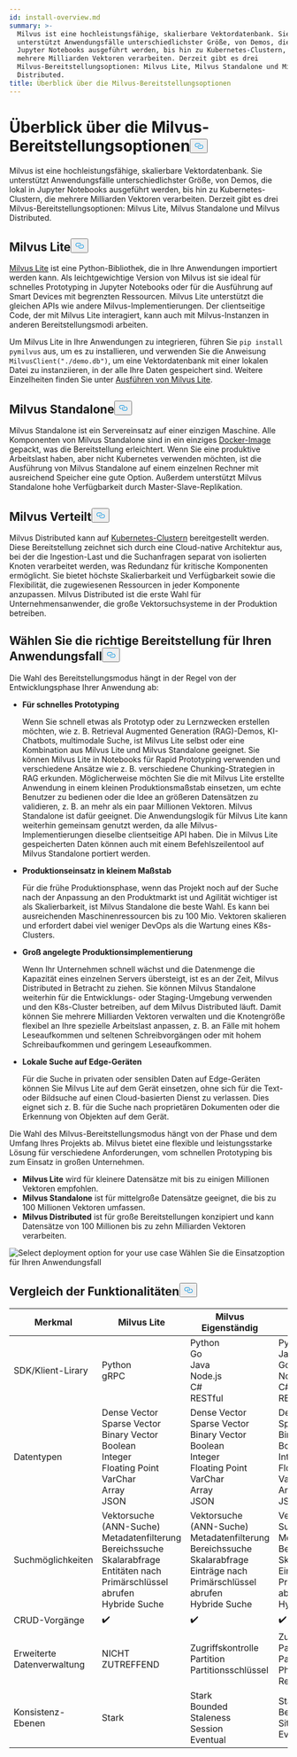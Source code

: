 ```yaml
---
id: install-overview.md
summary: >-
  Milvus ist eine hochleistungsfähige, skalierbare Vektordatenbank. Sie
  unterstützt Anwendungsfälle unterschiedlichster Größe, von Demos, die lokal in
  Jupyter Notebooks ausgeführt werden, bis hin zu Kubernetes-Clustern, die
  mehrere Milliarden Vektoren verarbeiten. Derzeit gibt es drei
  Milvus-Bereitstellungsoptionen: Milvus Lite, Milvus Standalone und Milvus
  Distributed.
title: Überblick über die Milvus-Bereitstellungsoptionen
---
```

<h1 id="Overview-of-Milvus-Deployment-Options" class="common-anchor-header">Überblick über die Milvus-Bereitstellungsoptionen<button data-href="#Overview-of-Milvus-Deployment-Options" class="anchor-icon" translate="no">
      <svg translate="no"
        aria-hidden="true"
        focusable="false"
        height="20"
        version="1.1"
        viewBox="0 0 16 16"
        width="16"
      >
        <path
          fill="#0092E4"
          fill-rule="evenodd"
          d="M4 9h1v1H4c-1.5 0-3-1.69-3-3.5S2.55 3 4 3h4c1.45 0 3 1.69 3 3.5 0 1.41-.91 2.72-2 3.25V8.59c.58-.45 1-1.27 1-2.09C10 5.22 8.98 4 8 4H4c-.98 0-2 1.22-2 2.5S3 9 4 9zm9-3h-1v1h1c1 0 2 1.22 2 2.5S13.98 12 13 12H9c-.98 0-2-1.22-2-2.5 0-.83.42-1.64 1-2.09V6.25c-1.09.53-2 1.84-2 3.25C6 11.31 7.55 13 9 13h4c1.45 0 3-1.69 3-3.5S14.5 6 13 6z"
        ></path>
      </svg>
    </button></h1><p>Milvus ist eine hochleistungsfähige, skalierbare Vektordatenbank. Sie unterstützt Anwendungsfälle unterschiedlichster Größe, von Demos, die lokal in Jupyter Notebooks ausgeführt werden, bis hin zu Kubernetes-Clustern, die mehrere Milliarden Vektoren verarbeiten. Derzeit gibt es drei Milvus-Bereitstellungsoptionen: Milvus Lite, Milvus Standalone und Milvus Distributed.</p>
<h2 id="Milvus-Lite" class="common-anchor-header">Milvus Lite<button data-href="#Milvus-Lite" class="anchor-icon" translate="no">
      <svg translate="no"
        aria-hidden="true"
        focusable="false"
        height="20"
        version="1.1"
        viewBox="0 0 16 16"
        width="16"
      >
        <path
          fill="#0092E4"
          fill-rule="evenodd"
          d="M4 9h1v1H4c-1.5 0-3-1.69-3-3.5S2.55 3 4 3h4c1.45 0 3 1.69 3 3.5 0 1.41-.91 2.72-2 3.25V8.59c.58-.45 1-1.27 1-2.09C10 5.22 8.98 4 8 4H4c-.98 0-2 1.22-2 2.5S3 9 4 9zm9-3h-1v1h1c1 0 2 1.22 2 2.5S13.98 12 13 12H9c-.98 0-2-1.22-2-2.5 0-.83.42-1.64 1-2.09V6.25c-1.09.53-2 1.84-2 3.25C6 11.31 7.55 13 9 13h4c1.45 0 3-1.69 3-3.5S14.5 6 13 6z"
        ></path>
      </svg>
    </button></h2><p><a href="https://milvus.io/docs/milvus_lite.md">Milvus Lite</a> ist eine Python-Bibliothek, die in Ihre Anwendungen importiert werden kann. Als leichtgewichtige Version von Milvus ist sie ideal für schnelles Prototyping in Jupyter Notebooks oder für die Ausführung auf Smart Devices mit begrenzten Ressourcen. Milvus Lite unterstützt die gleichen APIs wie andere Milvus-Implementierungen. Der clientseitige Code, der mit Milvus Lite interagiert, kann auch mit Milvus-Instanzen in anderen Bereitstellungsmodi arbeiten.</p>
<p>Um Milvus Lite in Ihre Anwendungen zu integrieren, führen Sie <code translate="no">pip install pymilvus</code> aus, um es zu installieren, und verwenden Sie die Anweisung <code translate="no">MilvusClient(&quot;./demo.db&quot;)</code>, um eine Vektordatenbank mit einer lokalen Datei zu instanziieren, in der alle Ihre Daten gespeichert sind. Weitere Einzelheiten finden Sie unter <a href="https://milvus.io/docs/milvus_lite.md">Ausführen von Milvus Lite</a>.</p>
<h2 id="Milvus-Standalone" class="common-anchor-header">Milvus Standalone<button data-href="#Milvus-Standalone" class="anchor-icon" translate="no">
      <svg translate="no"
        aria-hidden="true"
        focusable="false"
        height="20"
        version="1.1"
        viewBox="0 0 16 16"
        width="16"
      >
        <path
          fill="#0092E4"
          fill-rule="evenodd"
          d="M4 9h1v1H4c-1.5 0-3-1.69-3-3.5S2.55 3 4 3h4c1.45 0 3 1.69 3 3.5 0 1.41-.91 2.72-2 3.25V8.59c.58-.45 1-1.27 1-2.09C10 5.22 8.98 4 8 4H4c-.98 0-2 1.22-2 2.5S3 9 4 9zm9-3h-1v1h1c1 0 2 1.22 2 2.5S13.98 12 13 12H9c-.98 0-2-1.22-2-2.5 0-.83.42-1.64 1-2.09V6.25c-1.09.53-2 1.84-2 3.25C6 11.31 7.55 13 9 13h4c1.45 0 3-1.69 3-3.5S14.5 6 13 6z"
        ></path>
      </svg>
    </button></h2><p>Milvus Standalone ist ein Servereinsatz auf einer einzigen Maschine. Alle Komponenten von Milvus Standalone sind in ein einziges <a href="https://milvus.io/docs/install_standalone-docker.md">Docker-Image</a> gepackt, was die Bereitstellung erleichtert. Wenn Sie eine produktive Arbeitslast haben, aber nicht Kubernetes verwenden möchten, ist die Ausführung von Milvus Standalone auf einem einzelnen Rechner mit ausreichend Speicher eine gute Option. Außerdem unterstützt Milvus Standalone hohe Verfügbarkeit durch Master-Slave-Replikation.</p>
<h2 id="Milvus-Distributed" class="common-anchor-header">Milvus Verteilt<button data-href="#Milvus-Distributed" class="anchor-icon" translate="no">
      <svg translate="no"
        aria-hidden="true"
        focusable="false"
        height="20"
        version="1.1"
        viewBox="0 0 16 16"
        width="16"
      >
        <path
          fill="#0092E4"
          fill-rule="evenodd"
          d="M4 9h1v1H4c-1.5 0-3-1.69-3-3.5S2.55 3 4 3h4c1.45 0 3 1.69 3 3.5 0 1.41-.91 2.72-2 3.25V8.59c.58-.45 1-1.27 1-2.09C10 5.22 8.98 4 8 4H4c-.98 0-2 1.22-2 2.5S3 9 4 9zm9-3h-1v1h1c1 0 2 1.22 2 2.5S13.98 12 13 12H9c-.98 0-2-1.22-2-2.5 0-.83.42-1.64 1-2.09V6.25c-1.09.53-2 1.84-2 3.25C6 11.31 7.55 13 9 13h4c1.45 0 3-1.69 3-3.5S14.5 6 13 6z"
        ></path>
      </svg>
    </button></h2><p>Milvus Distributed kann auf <a href="https://milvus.io/docs/install_cluster-milvusoperator.md">Kubernetes-Clustern</a> bereitgestellt werden. Diese Bereitstellung zeichnet sich durch eine Cloud-native Architektur aus, bei der die Ingestion-Last und die Suchanfragen separat von isolierten Knoten verarbeitet werden, was Redundanz für kritische Komponenten ermöglicht. Sie bietet höchste Skalierbarkeit und Verfügbarkeit sowie die Flexibilität, die zugewiesenen Ressourcen in jeder Komponente anzupassen. Milvus Distributed ist die erste Wahl für Unternehmensanwender, die große Vektorsuchsysteme in der Produktion betreiben.</p>
<h2 id="Choose-the-Right-Deployment-for-Your-Use-Case" class="common-anchor-header">Wählen Sie die richtige Bereitstellung für Ihren Anwendungsfall<button data-href="#Choose-the-Right-Deployment-for-Your-Use-Case" class="anchor-icon" translate="no">
      <svg translate="no"
        aria-hidden="true"
        focusable="false"
        height="20"
        version="1.1"
        viewBox="0 0 16 16"
        width="16"
      >
        <path
          fill="#0092E4"
          fill-rule="evenodd"
          d="M4 9h1v1H4c-1.5 0-3-1.69-3-3.5S2.55 3 4 3h4c1.45 0 3 1.69 3 3.5 0 1.41-.91 2.72-2 3.25V8.59c.58-.45 1-1.27 1-2.09C10 5.22 8.98 4 8 4H4c-.98 0-2 1.22-2 2.5S3 9 4 9zm9-3h-1v1h1c1 0 2 1.22 2 2.5S13.98 12 13 12H9c-.98 0-2-1.22-2-2.5 0-.83.42-1.64 1-2.09V6.25c-1.09.53-2 1.84-2 3.25C6 11.31 7.55 13 9 13h4c1.45 0 3-1.69 3-3.5S14.5 6 13 6z"
        ></path>
      </svg>
    </button></h2><p>Die Wahl des Bereitstellungsmodus hängt in der Regel von der Entwicklungsphase Ihrer Anwendung ab:</p>
<ul>
<li><p><strong>Für schnelles Prototyping</strong></p>
<p>Wenn Sie schnell etwas als Prototyp oder zu Lernzwecken erstellen möchten, wie z. B. Retrieval Augmented Generation (RAG)-Demos, KI-Chatbots, multimodale Suche, ist Milvus Lite selbst oder eine Kombination aus Milvus Lite und Milvus Standalone geeignet. Sie können Milvus Lite in Notebooks für Rapid Prototyping verwenden und verschiedene Ansätze wie z. B. verschiedene Chunking-Strategien in RAG erkunden. Möglicherweise möchten Sie die mit Milvus Lite erstellte Anwendung in einem kleinen Produktionsmaßstab einsetzen, um echte Benutzer zu bedienen oder die Idee an größeren Datensätzen zu validieren, z. B. an mehr als ein paar Millionen Vektoren. Milvus Standalone ist dafür geeignet. Die Anwendungslogik für Milvus Lite kann weiterhin gemeinsam genutzt werden, da alle Milvus-Implementierungen dieselbe clientseitige API haben. Die in Milvus Lite gespeicherten Daten können auch mit einem Befehlszeilentool auf Milvus Standalone portiert werden.</p></li>
<li><p><strong>Produktionseinsatz in kleinem Maßstab</strong></p>
<p>Für die frühe Produktionsphase, wenn das Projekt noch auf der Suche nach der Anpassung an den Produktmarkt ist und Agilität wichtiger ist als Skalierbarkeit, ist Milvus Standalone die beste Wahl. Es kann bei ausreichenden Maschinenressourcen bis zu 100 Mio. Vektoren skalieren und erfordert dabei viel weniger DevOps als die Wartung eines K8s-Clusters.</p></li>
<li><p><strong>Groß angelegte Produktionsimplementierung</strong></p>
<p>Wenn Ihr Unternehmen schnell wächst und die Datenmenge die Kapazität eines einzelnen Servers übersteigt, ist es an der Zeit, Milvus Distributed in Betracht zu ziehen. Sie können Milvus Standalone weiterhin für die Entwicklungs- oder Staging-Umgebung verwenden und den K8s-Cluster betreiben, auf dem Milvus Distributed läuft. Damit können Sie mehrere Milliarden Vektoren verwalten und die Knotengröße flexibel an Ihre spezielle Arbeitslast anpassen, z. B. an Fälle mit hohem Leseaufkommen und seltenen Schreibvorgängen oder mit hohem Schreibaufkommen und geringem Leseaufkommen.</p></li>
<li><p><strong>Lokale Suche auf Edge-Geräten</strong></p>
<p>Für die Suche in privaten oder sensiblen Daten auf Edge-Geräten können Sie Milvus Lite auf dem Gerät einsetzen, ohne sich für die Text- oder Bildsuche auf einen Cloud-basierten Dienst zu verlassen. Dies eignet sich z. B. für die Suche nach proprietären Dokumenten oder die Erkennung von Objekten auf dem Gerät.</p></li>
</ul>
<p>Die Wahl des Milvus-Bereitstellungsmodus hängt von der Phase und dem Umfang Ihres Projekts ab. Milvus bietet eine flexible und leistungsstarke Lösung für verschiedene Anforderungen, vom schnellen Prototyping bis zum Einsatz in großen Unternehmen.</p>
<ul>
<li><strong>Milvus Lite</strong> wird für kleinere Datensätze mit bis zu einigen Millionen Vektoren empfohlen.</li>
<li><strong>Milvus Standalone</strong> ist für mittelgroße Datensätze geeignet, die bis zu 100 Millionen Vektoren umfassen.</li>
<li><strong>Milvus Distributed</strong> ist für große Bereitstellungen konzipiert und kann Datensätze von 100 Millionen bis zu zehn Milliarden Vektoren verarbeiten.</li>
</ul>
<p>
  
   <span class="img-wrapper"> <img translate="no" src="/docs/v2.4.x/assets/select-deployment-option.png" alt="Select deployment option for your use case" class="doc-image" id="select-deployment-option-for-your-use-case" />
   </span> <span class="img-wrapper"> <span>Wählen Sie die Einsatzoption für Ihren Anwendungsfall</span> </span></p>
<h2 id="Comparison-on-functionalities" class="common-anchor-header">Vergleich der Funktionalitäten<button data-href="#Comparison-on-functionalities" class="anchor-icon" translate="no">
      <svg translate="no"
        aria-hidden="true"
        focusable="false"
        height="20"
        version="1.1"
        viewBox="0 0 16 16"
        width="16"
      >
        <path
          fill="#0092E4"
          fill-rule="evenodd"
          d="M4 9h1v1H4c-1.5 0-3-1.69-3-3.5S2.55 3 4 3h4c1.45 0 3 1.69 3 3.5 0 1.41-.91 2.72-2 3.25V8.59c.58-.45 1-1.27 1-2.09C10 5.22 8.98 4 8 4H4c-.98 0-2 1.22-2 2.5S3 9 4 9zm9-3h-1v1h1c1 0 2 1.22 2 2.5S13.98 12 13 12H9c-.98 0-2-1.22-2-2.5 0-.83.42-1.64 1-2.09V6.25c-1.09.53-2 1.84-2 3.25C6 11.31 7.55 13 9 13h4c1.45 0 3-1.69 3-3.5S14.5 6 13 6z"
        ></path>
      </svg>
    </button></h2><table>
<thead>
<tr><th>Merkmal</th><th>Milvus Lite</th><th>Milvus Eigenständig</th><th>Milvus Verteilt</th></tr>
</thead>
<tbody>
<tr><td>SDK/Klient-Lirary</td><td>Python<br/>gRPC</td><td>Python<br/>Go<br/>Java<br/>Node.js<br/>C#<br/>RESTful</td><td>Python<br/>Java<br/>Go<br/>Node.js<br/>C#<br/>RESTful</td></tr>
<tr><td>Datentypen</td><td>Dense Vector<br/>Sparse Vector<br/>Binary Vector<br/>Boolean<br/>Integer<br/>Floating Point<br/>VarChar<br/>Array<br/>JSON</td><td>Dense Vector<br/>Sparse Vector<br/>Binary Vector<br/>Boolean<br/>Integer<br/>Floating Point<br/>VarChar<br/>Array<br/>JSON</td><td>Dense Vector<br/>Sparse Vector<br/>Binary Vector<br/>Boolean<br/>Integer<br/>Floating Point<br/>VarChar<br/>Array<br/>JSON</td></tr>
<tr><td>Suchmöglichkeiten</td><td>Vektorsuche (ANN-Suche)<br/>Metadatenfilterung<br/>Bereichssuche<br/>Skalarabfrage<br/>Entitäten nach Primärschlüssel abrufen<br/>Hybride Suche</td><td>Vektorsuche (ANN-Suche)<br/>Metadatenfilterung<br/>Bereichssuche<br/>Skalarabfrage<br/>Einträge nach Primärschlüssel abrufen<br/>Hybride Suche</td><td>Vektorsuche (ANN-Suche)<br/>Metadatenfilterung<br/>Bereichssuche<br/>Skalarabfrage<br/>Einträge nach Primärschlüssel abrufen<br/>Hybride Suche</td></tr>
<tr><td>CRUD-Vorgänge</td><td>✔️</td><td>✔️</td><td>✔️</td></tr>
<tr><td>Erweiterte Datenverwaltung</td><td>NICHT ZUTREFFEND</td><td>Zugriffskontrolle<br/>Partition<br/>Partitionsschlüssel</td><td>Zugriffskontrolle<br/>Partition<br/>Partitionsschlüssel<br/>Physische Ressourcengruppierung</td></tr>
<tr><td>Konsistenz-Ebenen</td><td>Stark</td><td>Stark<br/>Bounded Staleness<br/>Session<br/>Eventual</td><td>Stark<br/>Begrenzte Staleness<br/>Sitzung<br/>Eventuell</td></tr>
</tbody>
</table>
